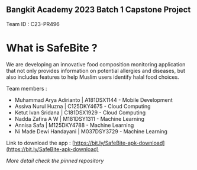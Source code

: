## Bangkit Academy 2023 Batch 1 Capstone Project

Team ID : C23-PR496 

# What is SafeBite ?
We are developing an innovative food composition monitoring application that not only provides information on potential allergies and diseases, but also includes features to help Muslim users identify halal food choices.

Team members :
- Muhammad Arya Adirianto | A181DSX1144 - Mobile Development
- Assiva Nurul Huzna      | C125DKY4675 - Cloud Computing
- Ketut Ivan Sridana      | C181DSX1929 - Cloud Computing
- Nadda Zafira A W        | M181DSY1311 - Machine Learning
- Annisa Safa             | M125DKY4788 - Machine Learning
- Ni Made Dewi Handayani  | M037DSY3729 - Machine Learning


Link to download the app : [https://bit.ly/SafeBite-apk-download](https://bit.ly/SafeBite-apk-download)

*More detail check the pinned repository*
